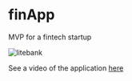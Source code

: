 # finApp
MVP for a fintech startup


![litebank](https://user-images.githubusercontent.com/47212393/131141707-4dc1e599-d465-4ea7-9c41-43faf7bf5ad8.jpg)

See a video of the application <a href = 'https://www.linkedin.com/feed/update/urn:li:activity:6712255062011367426/'>here</a>

